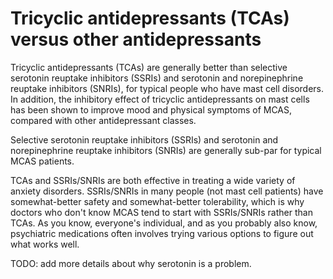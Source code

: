 <!--
source: gpt-3 + jph editing
tags: treatments antidepressants
-->

# Tricyclic antidepressants (TCAs) versus other antidepressants

Tricyclic antidepressants (TCAs) are generally better than selective serotonin reuptake inhibitors (SSRIs) and serotonin and norepinephrine reuptake inhibitors (SNRIs), for typical people who have mast cell disorders. In addition, the inhibitory effect of tricyclic antidepressants on mast cells has been shown to improve mood and physical symptoms of MCAS, compared with other antidepressant classes.

Selective serotonin reuptake inhibitors (SSRIs) and serotonin and norepinephrine reuptake inhibitors (SNRIs) are generally sub-par for typical MCAS patients.

TCAs and SSRIs/SNRIs are both effective in treating a wide variety of anxiety disorders. SSRIs/SNRIs in many people (not mast cell patients) have somewhat-better safety and somewhat-better tolerability, which is why doctors who don't know MCAS tend to start with SSRIs/SNRIs rather than TCAs. As you know, everyone's individual, and as you probably also know, psychiatric medications often involves trying various options to figure out what works well.

TODO: add more details about why serotonin is a problem.